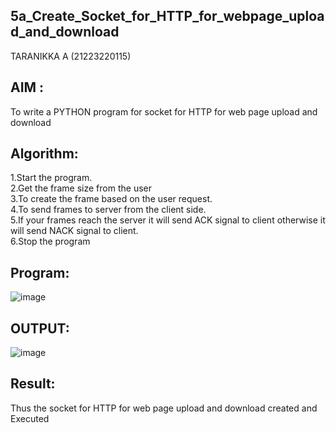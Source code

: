 ## 5a_Create_Socket_for_HTTP_for_webpage_upload_and_download

TARANIKKA A (21223220115)

## AIM :
   To write a PYTHON program for socket for HTTP for web page upload and download

## Algorithm:

1.Start the program.
<BR>
2.Get the frame size from the user
<BR>
3.To create the frame based on the user request.
<BR>
4.To send frames to server from the client side.
<BR>
5.If your frames reach the server it will send ACK signal to client otherwise it will send NACK signal to client.
<BR>
6.Stop the program
<BR>

## Program: 

![image](https://github.com/aswethaashok/5a_Create_Socket_for_HTTP_for_webpage_upload_and_download/assets/149987410/bdefc6f7-e95c-461d-ae79-5ca5ccc64ff2)

## OUTPUT:

![image](https://github.com/aswethaashok/5a_Create_Socket_for_HTTP_for_webpage_upload_and_download/assets/149987410/d6615243-ae52-4eb1-ba5e-d7151a41ce0a)

## Result:
Thus the socket for HTTP for web page upload and download created and Executed
